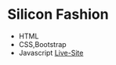 # Silicon Fashion
* HTML
* CSS,Bootstrap
* Javascript
[Live-Site](https://abdullah-124.github.io/silicon/)
